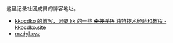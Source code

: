 这里记录社团成员的博客地址。

- [kkocdko 的博客，记录 kk 的一些 ~~奇技淫巧~~ 独特技术经验和教程 - kkocdko.site](https://kkocdko.site)
- [mzdyl.xyz](https://mzdyl.xyz)
